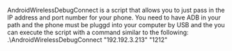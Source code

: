 AndroidWirelessDebugConnect is a script that allows you to just pass in the IP address and port number for your phone.  You need to have ADB in your path and the phone must be pluggd into your computer by USB and the you can execute the script with a command similar to the following:  .\AndroidWirelessDebugConnect "192.192.3.213" "1212"